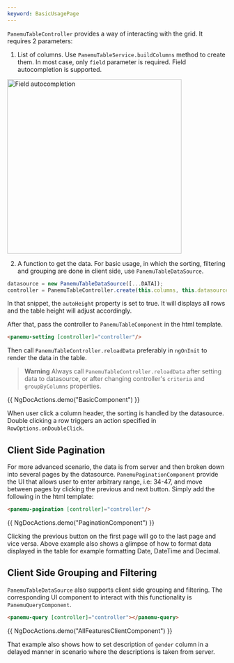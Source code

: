 ```yaml
---
keyword: BasicUsagePage
---
```


`PanemuTableController` provides a way of interacting with the grid. It requires 2 parameters:
1. List of columns. Use `PanemuTableService.buildColumns` method to create them. In most case, only `field` parameter is required. Field autocompletion is supported.

<img class="panel-shadow" src="assets/doc_image/field_auto_completion.png" alt="Field autocompletion" width="400px" style="display:block;" />

2. A function to get the data. For basic usage, in which the sorting, filtering and grouping are done in client side, use `PanemuTableDataSource`.

```typescript
datasource = new PanemuTableDataSource([...DATA]);
controller = PanemuTableController.create(this.columns, this.datasource)
```

In that snippet, the `autoHeight` property is set to true. It will displays all rows and the table height will adjust accordingly.

After that, pass the controller to `PanemuTableComponent` in the html template.

```html
<panemu-setting [controller]="controller"/>
```

Then call `PanemuTableController.reloadData` preferably in `ngOnInit` to render the data in the table.

> **Warning**
> Always call `PanemuTableController.reloadData` after setting data to datasource, or after changing controller's `criteria` and `groupByColumns` properties.

{{ NgDocActions.demo("BasicComponent") }}

When user click a column header, the sorting is handled by the datasource. Double clicking a row triggers an action specified in `RowOptions.onDoubleClick`.

## Client Side Pagination

For more advanced scenario, the data is from server and then broken down into several pages by the datasource. `PanemuPaginationComponent` provide the UI that allows user to enter arbitrary range, i.e: 34-47, and move between pages by clicking the previous and next button. Simply add the following in the html template:

```html
<panemu-pagination [controller]="controller"/>
```

{{ NgDocActions.demo("PaginationComponent") }}

Clicking the previous button on the first page will go to the last page and vice versa. Above example also shows a glimpse of how to format data displayed in the table for example formatting Date, DateTime and Decimal.

## Client Side Grouping and Filtering

`PanemuTableDataSource` also supports client side grouping and filtering. The corresponding UI component to interact with this functionality is `PanemuQueryComponent`.

```html
<panemu-query [controller]="controller"></panemu-query>
```

{{ NgDocActions.demo("AllFeaturesClientComponent") }}

That example also shows how to set description of `gender` column in a delayed manner in scenario where the descriptions is taken from server.